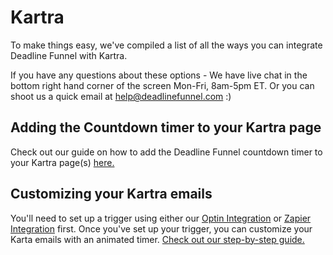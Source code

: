 # Kartra

To make things easy, we've compiled a list of all the ways you can integrate Deadline Funnel with Kartra.

If you have any questions about these options - We have live chat in the bottom right hand corner of the screen Mon-Fri, 8am-5pm ET. Or you can shoot us a quick email at help@deadlinefunnel.com :\)

## Adding the Countdown timer to your Kartra page

Check out our guide on how to add the Deadline Funnel countdown timer to your Kartra page\(s\) [here.](https://documentation.deadlinefunnel.com/article/539-how-to-add-a-%20countdown-to-kartra)

## Customizing your Kartra emails

You'll need to set up a trigger using either our [Optin Integration](https://documentation.deadlinefunnel.com/article/17-optin-form) or [Zapier Integration](https://documentation.deadlinefunnel.com/article/373-how-to-%20trigger-a-countdown-upon-subscribe-using-zapier) first. Once you've set up your trigger, you can customize your Karta emails with an animated timer. [Check out our step-by-step guide.](https://documentation.deadlinefunnel.com/article/541-how-to-add-email-%20countdown-code-to-kartra)

